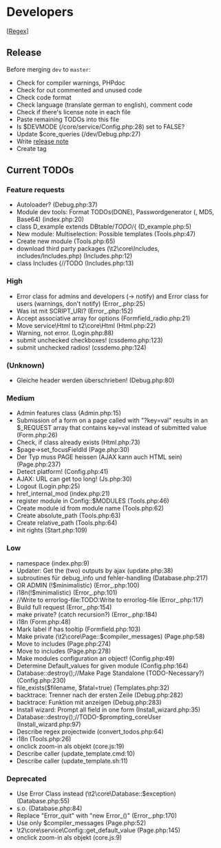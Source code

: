 Developers
==========

[[Regex](https://github.com/experder/T2/blob/master/help/dev_regex.md)]

Release
-------
Before merging `dev` to `master`:
* Check for compiler warnings, PHPdoc
* Check for out commented and unused code
* Check code format
* Check language (translate german to english), comment code
* Check if there's license note in each file
* Paste remaining TODOs into this file
* Is $DEVMODE (/core/service/Config.php:28) set to FALSE?
* Update $core_queries (/dev/Debug.php:27)
* Write [release note](../release_notes.md)
* Create tag

Current TODOs
-------------
### Feature requests
* Autoloader? (Debug.php:37)
* Module dev tools: Format TODOs(DONE), Passwordgenerator (, MD5, Base64) (index.php:20)
* class D_example extends DBtable/*TODO*/{ (D_example.php:5)
* New module: Multiselection: Possible templates (Tools.php:47)
* Create new module (Tools.php:65)
* download third party packages (\t2\core\Includes, includes/Includes.php) (Includes.php:12)
* class Includes {//TODO (Includes.php:13)

### High
* Error class for admins and developers (-> notify) and Error class for users (warnings, don't notify) (Error_.php:25)
* Was ist mit SCRIPT_URI? (Error_.php:152)
* Accept associative array for options (Formfield_radio.php:21)
* Move service\Html to t2\core\Html (Html.php:22)
* Warning, not error. (Login.php:88)
* submit unchecked checkboxes! (cssdemo.php:123)
* submit unchecked radios! (cssdemo.php:124)

### (Unknown)
* Gleiche header werden überschrieben! (Debug.php:80)

### Medium
* Admin features class (Admin.php:15)
* Submission of a form on a page called with "?key=val" results in an $_REQUEST array that contains key=val instead of submitted value (Form.php:26)
* Check, if class already exists (Html.php:73)
* $page->set_focusFieldId (Page.php:30)
* Der Typ muss PAGE heissen (AJAX kann auch HTML sein) (Page.php:237)
* Detect platform! (Config.php:41)
* AJAX: URL can get too long! (Js.php:30)
* Logout (Login.php:25)
* href_internal_mod (index.php:21)
* register module in Config::$MODULES (Tools.php:46)
* Create module id from module name (Tools.php:62)
* Create absolute_path (Tools.php:63)
* Create relative_path (Tools.php:64)
* init rights (Start.php:109)

### Low
* namespace (index.php:9)
* Updater: Get the (two) outputs by ajax (update.php:38)
* subroutines für debug_info und fehler-handling (Database.php:217)
* OR ADMIN (!$minimalistic) (Error_.php:100)
* i18n(!$minimalistic) (Error_.php:101)
* //Write to errorlog-file:TODO:Write to errorlog-file (Error_.php:117)
* Build full request (Error_.php:154)
* make private? (catch recursion?) (Error_.php:184)
* i18n (Form.php:48)
* Mark label if has tooltip (Formfield.php:103)
* Make private (\t2\core\Page::$compiler_messages) (Page.php:58)
* Move to includes (Page.php:274)
* Move to includes (Page.php:278)
* Make modules configuration an object! (Config.php:49)
* Determine Default_values for given module (Config.php:164)
* Database::destroy();//Make Page Standalone (TODO-Necessary?) (Config.php:230)
* file_exists($filename, $fatal=true) (Templates.php:32)
* backtrace: Trenner nach der ersten Zeile (Debug.php:282)
* backtrace: Funktion mit anzeigen (Debug.php:283)
* Install wizard: Prompt all field in one form (Install_wizard.php:35)
* Database::destroy();//TODO-$prompting_coreUser (Install_wizard.php:97)
* Describe regex projectwide (convert_todos.php:64)
* i18n (Tools.php:26)
* onclick zoom-in als objekt (core.js:19)
* Describe caller (update_template.cmd:10)
* Describe caller (update_template.sh:11)

### Deprecated
* Use Error Class instead (\t2\core\Database::$exception) (Database.php:55)
* s.o. (Database.php:84)
* Replace "Error_quit" with "new Error_()" (Error_.php:170)
* Use only $compiler_messages (Page.php:52)
* \t2\core\service\Config::get_default_value (Page.php:145)
* onclick zoom-in als objekt (core.js:9)
